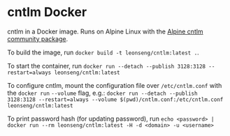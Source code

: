 # cntlm Docker

cntlm in a Docker image. Runs on Alpine Linux with the [Alpine cntlm community package](https://pkgs.alpinelinux.org/package/edge/community/x86/cntlm).

To build the image, run `docker build -t leonseng/cntlm:latest .`.

To start the container, run `docker run --detach --publish 3128:3128 --restart=always leonseng/cntlm:latest`

To configure cntlm, mount the configuration file over `/etc/cntlm.conf` with the `docker run` `--volume` flag, e.g.: `docker run --detach --publish 3128:3128 --restart=always --volume $(pwd)/cntlm.conf:/etc/cntlm.conf leonseng/cntlm:latest`

To print password hash (for updating password), run `echo <password> | docker run --rm leonseng/cntlm:latest -H -d <domain> -u <username>`
